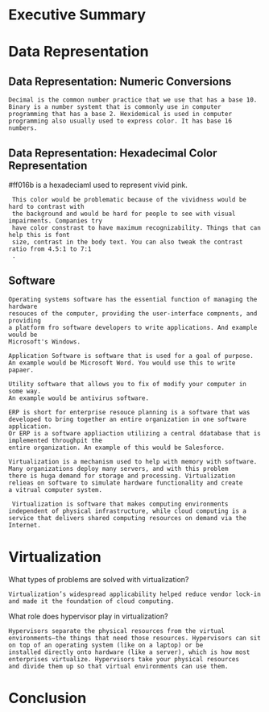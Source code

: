 

# Executive Summary


# Data Representation

##  Data Representation: Numeric Conversions
    
    Decimal is the common number practice that we use that has a base 10. 
    Binary is a number systemt that is commonly use in computer         
    programming that has a base 2. Hexidemical is used in computer 
    programming also usually used to express color. It has base 16 numbers. 
    
##  Data Representation: Hexadecimal Color Representation 
   
   #ff016b is a hexadeciaml used to represent vivid pink. 
     
     This color would be problematic because of the vividness would be hard to contrast with 
     the background and would be hard for people to see with visual impairments. Companies try
     have color constrast to have maximum recognizability. Things that can help this is font 
     size, contrast in the body text. You can also tweak the contrast ratio from 4.5:1 to 7:1
     .
## Software 
    
    Operating systems software has the essential function of managing the hardware 
    resouces of the computer, providing the user-interface compnents, and providing 
    a platform fro software developers to write applications. And example would be
    Microsoft's Windows.
    
    Application Software is software that is used for a goal of purpose. 
    An example would be Microsoft Word. You would use this to write papaer.
    
    Utility software that allows you to fix of modify your computer in some way.
    An example would be antivirus software. 
    
    ERP is short for enterprise resouce planning is a software that was 
    developed to bring together an entire organization in one software application. 
    Or ERP is a software appliaction utilizing a central ddatabase that is implemented throughpit the 
    entire organization. An example of this would be Salesforce.
    
    Virtualization is a mechanism used to help with memory with software. Many organizations deploy many servers, and with this problem
    there is huga demand for storage and processing. Virtualization relieas on software to simulate hardware functionality and create
    a vitrual computer system. 
    
     Virtualization is software that makes computing environments independent of physical infrastructure, while cloud computing is a          service that delivers shared computing resources on demand via the Internet. 
     
 # Virtualization
 
 What types of problems are solved with virtualization?
    
    Virtualization’s widespread applicability helped reduce vendor lock-in and made it the foundation of cloud computing. 

What role does hypervisor play in virtualization?
    
    Hypervisors separate the physical resources from the virtual 
    environments—the things that need those resources. Hypervisors can sit on top of an operating system (like on a laptop) or be           installed directly onto hardware (like a server), which is how most enterprises virtualize. Hypervisors take your physical resources     and divide them up so that virtual environments can use them.
    
        



# Conclusion

